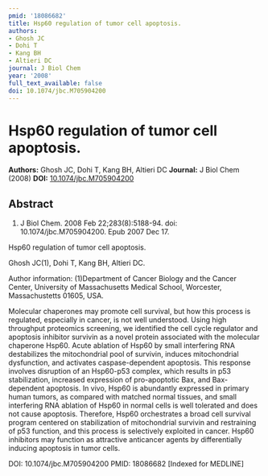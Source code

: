 ```yaml
---
pmid: '18086682'
title: Hsp60 regulation of tumor cell apoptosis.
authors:
- Ghosh JC
- Dohi T
- Kang BH
- Altieri DC
journal: J Biol Chem
year: '2008'
full_text_available: false
doi: 10.1074/jbc.M705904200
---
```


# Hsp60 regulation of tumor cell apoptosis.
**Authors:** Ghosh JC, Dohi T, Kang BH, Altieri DC
**Journal:** J Biol Chem (2008)
**DOI:** [10.1074/jbc.M705904200](https://doi.org/10.1074/jbc.M705904200)

## Abstract

1. J Biol Chem. 2008 Feb 22;283(8):5188-94. doi: 10.1074/jbc.M705904200. Epub
2007  Dec 17.

Hsp60 regulation of tumor cell apoptosis.

Ghosh JC(1), Dohi T, Kang BH, Altieri DC.

Author information:
(1)Department of Cancer Biology and the Cancer Center, University of 
Massachusetts Medical School, Worcester, Massachustetts 01605, USA.

Molecular chaperones may promote cell survival, but how this process is 
regulated, especially in cancer, is not well understood. Using high throughput 
proteomics screening, we identified the cell cycle regulator and apoptosis 
inhibitor survivin as a novel protein associated with the molecular chaperone 
Hsp60. Acute ablation of Hsp60 by small interfering RNA destabilizes the 
mitochondrial pool of survivin, induces mitochondrial dysfunction, and activates 
caspase-dependent apoptosis. This response involves disruption of an Hsp60-p53 
complex, which results in p53 stabilization, increased expression of 
pro-apoptotic Bax, and Bax-dependent apoptosis. In vivo, Hsp60 is abundantly 
expressed in primary human tumors, as compared with matched normal tissues, and 
small interfering RNA ablation of Hsp60 in normal cells is well tolerated and 
does not cause apoptosis. Therefore, Hsp60 orchestrates a broad cell survival 
program centered on stabilization of mitochondrial survivin and restraining of 
p53 function, and this process is selectively exploited in cancer. Hsp60 
inhibitors may function as attractive anticancer agents by differentially 
inducing apoptosis in tumor cells.

DOI: 10.1074/jbc.M705904200
PMID: 18086682 [Indexed for MEDLINE]
